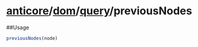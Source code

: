 # [anticore](../../../../../#reference)/[dom](../../#reference)/[query](../#reference)/<a name="reference">previousNodes</a>

##Usage

```js
previousNodes(node)
```
